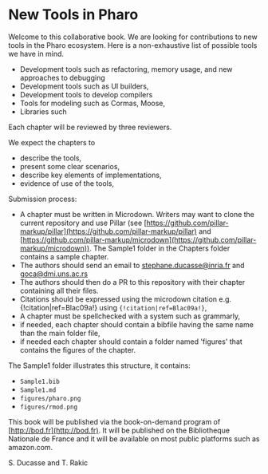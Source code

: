 # New Tools in Pharo

Welcome to this collaborative book. 
We are looking for contributions to new tools in the Pharo ecosystem.
Here is a non-exhaustive list of possible tools we have in mind. 

- Development tools such as refactoring, memory usage, and new approaches to debugging
- Development tools such as UI builders, 
- Development tools to develop compilers
- Tools for modeling such as Cormas, Moose, 
- Libraries such

Each chapter will be reviewed by three reviewers.

We expect the chapters to 
- describe the tools,
- present some clear scenarios,
- describe key elements of implementations,
- evidence of use of the tools, 

Submission process:
-  A chapter must be written in Microdown. Writers may want to clone the current repository and use Pillar (see [https://github.com/pillar-markup/pillar](https://github.com/pillar-markup/pillar) and [https://github.com/pillar-markup/microdown](https://github.com/pillar-markup/microdown)). The Sample1 folder in the Chapters folder contains a sample chapter. 
- The authors should send an email to stephane.ducasse@inria.fr and goca@dmi.uns.ac.rs
- The authors should then do a PR to this repository with their chapter containing all their files.
- Citations should be expressed using the microdown citation  e.g. {!citation|ref=Blac09a!} using `{!citation|ref=Blac09a!}`,
- A chapter must be spellchecked with a system such as grammarly,
- if needed, each chapter should contain a bibfile having the same name than the main folder file,
- if needed each chapter should contain a folder named 'figures' that contains the figures of the chapter.
	
The Sample1 folder illustrates this structure, it contains:
- `Sample1.bib`
- `Sample1.md`
- `figures/pharo.png`
- `figures/rmod.png`

	
This book will be published via the book-on-demand program of [http://bod.fr](http://bod.fr). 
It will be published on the Bibliotheque Nationale de France and it will be available on most public platforms such as amazon.com.

S. Ducasse and T. Rakic


<!-- <!inputFile|path=Chapters/Sample1/Sample1.md!> -->
<!inputFile|path=Chapters/MoTion/Motion.md!>